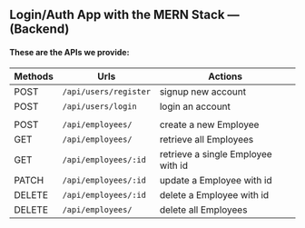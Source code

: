 ## Login/Auth App with the MERN Stack — (Backend)

#### These are the APIs we provide:

| Methods | Urls                  | Actions                            |
| ------- | --------------------- | ---------------------------------- |
| POST    | `/api/users/register` | signup new account                 |
| POST    | `/api/users/login`    | login an account                   |
|         |                       |                                    |
| POST    | `/api/employees/`     | create a new Employee              |
| GET     | `/api/employees/`     | retrieve all Employees             |
| GET     | `/api/employees/:id`  | retrieve a single Employee with id |
| PATCH   | `/api/employees/:id`  | update a Employee with id          |
| DELETE  | `/api/employees/:id`  | delete a Employee with id          |
| DELETE  | `/api/employees/`     | delete all Employees               |

#

